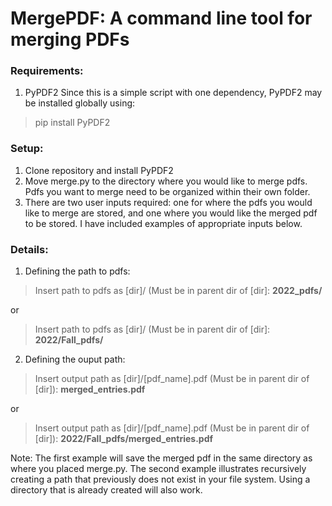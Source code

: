 # MergePDF: A command line tool for merging PDFs

### Requirements:
1. PyPDF2
Since this is a simple script with one dependency, PyPDF2 may be installed globally using:
> pip install PyPDF2

### Setup:
1. Clone repository and install PyPDF2
2. Move merge.py to the directory where you would like to merge pdfs. Pdfs you want to merge need to be organized within their own folder.
3. There are two user inputs required: one for where the pdfs you would like to merge are stored, and one where you would like the merged pdf to be stored. I have included examples of appropriate inputs below.
### Details:
1. Defining the path to pdfs:
> Insert path to pdfs as [dir]/ (Must be in parent dir of [dir]: **2022_pdfs/**   

or 

> Insert path to pdfs as [dir]/ (Must be in parent dir of [dir]: **2022/Fall_pdfs/**  


2. Defining the ouput path: 
> Insert output path as [dir]/[pdf_name].pdf (Must be in parent dir of [dir]): **merged_entries.pdf**   

or   

> Insert output path as [dir]/[pdf_name].pdf (Must be in parent dir of [dir]): **2022/Fall_pdfs/merged_entries.pdf**  
  
Note: The first example will save the merged pdf in the same directory as where you placed merge.py. The second example illustrates recursively creating a path that previously does not exist in your file system. Using a directory that is already created will also work. 

